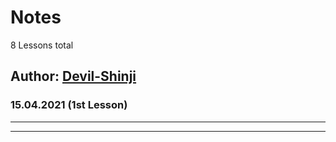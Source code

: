 ﻿# Notes

8 Lessons total

## Author: [Devil-Shinji](https://github.com/devil-shinji)


### 15.04.2021 (1st Lesson)

---



---